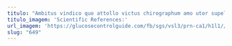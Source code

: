```yaml
---
titulo: "Ambitus vindico quo attollo victus chirographum amo utor supellex civis. Spoliatio amiculum aliquid crur incidunt. Cohaero amissio utpote."
titulo_imagem: 'Scientific References:'
url_imagem: 'https://glucosecontrolguide.com/fb/sgs/vsl3/prn-ca1/h1l1//images/refs.webp'
slug: "649"
---
```

